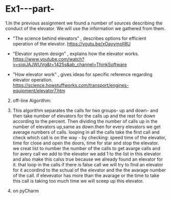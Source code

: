 # Ex1---part-

1.In the previous assignment we found a number of sources describing the conduct of the elevator. We will use the information we gathered from them.
- "The science behind elevators" , describes options for efficient operation of the elevator. https://youtu.be/xOayymoIl8U

- "Elevator system design" , explains how the elevator works. https://www.youtube.com/watch?v=siqiJAJWUVg&t=1425s&ab_channel=ThinkSoftware

- "How elevator work" , gives ideas for specific reference regarding elevator operation. https://science.howstuffworks.com/transport/engines-equipment/elevator7.htm

2. off-line Algorithm:
3. This algorithm separates the calls for two groups- up and down- and then take number of elevators for the calls up and the rest for down according to the percent. Then dividing the number of calls up in the number of elevators up,same as down.then for every elevators we get average numbers of calls. looping in all the calls take the first call and check which call is on the way - by checking: speed time of the elevator, time for close and open the doors, time for star and stop the elevator. we creat list to number the number of the calls to get avarge calls and for avery call we add to the elevator we add 1 to the list in this elevator and also make this calss true because we already found an elevator for it. that loop in the calls if there is false call we will try to find an elevator for it accordind to the schual of the elevator and the the avarage number of the call. if elevevator has more than the avarage or the time to take this call is taking too much time we will sceep up this elevator.

3. on pyCharm
